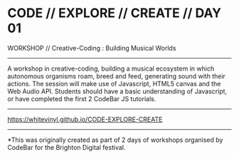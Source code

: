 # CODE // EXPLORE // CREATE // DAY 01

WORKSHOP // Creative-Coding : Building Musical Worlds

***

A workshop in creative-coding, building a musical ecosystem in which autonomous organisms roam, breed and feed, generating sound with their actions.
The session will make use of Javascript, HTML5 canvas and the Web Audio API. Students should have a basic understanding of Javascript, or have completed the first 2 CodeBar JS tutorials.

***

https://whitevinyl.github.io/CODE-EXPLORE-CREATE

***

*This was originally created as part of 2 days of workshops organised by CodeBar for the Brighton Digital festival.
